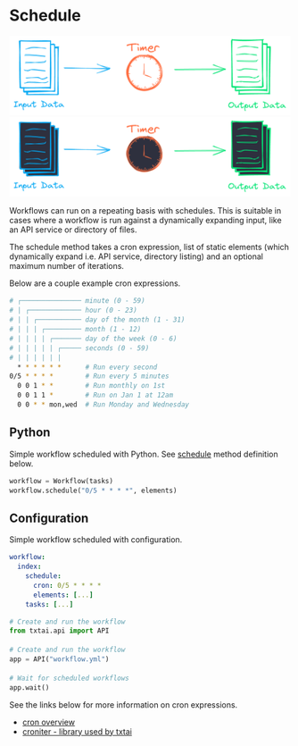 # Schedule

![schedule](../images/schedule.png#only-light)
![schedule](../images/schedule-dark.png#only-dark)

Workflows can run on a repeating basis with schedules. This is suitable in cases where a workflow is run against a dynamically expanding input, like an API service or directory of files. 

The schedule method takes a cron expression, list of static elements (which dynamically expand i.e. API service, directory listing) and an optional maximum number of iterations.

Below are a couple example cron expressions.

```bash
# ┌─────────────── minute (0 - 59)
# | ┌───────────── hour (0 - 23)
# | | ┌─────────── day of the month (1 - 31)
# | | | ┌───────── month (1 - 12)
# | | | | ┌─────── day of the week (0 - 6)
# | | | | | ┌───── seconds (0 - 59)
# | | | | | |
  * * * * * *      # Run every second
0/5 * * * *        # Run every 5 minutes
  0 0 1 * *        # Run monthly on 1st
  0 0 1 1 *        # Run on Jan 1 at 12am
  0 0 * * mon,wed  # Run Monday and Wednesday
```

## Python
Simple workflow scheduled with Python. See [schedule](../#txtai.workflow.base.Workflow.schedule) method definition below.

```python
workflow = Workflow(tasks)
workflow.schedule("0/5 * * * *", elements)
```

## Configuration 
Simple workflow scheduled with configuration.

```yaml
workflow:
  index:
    schedule:
      cron: 0/5 * * * *
      elements: [...]
    tasks: [...]
```

```python
# Create and run the workflow
from txtai.api import API

# Create and run the workflow
app = API("workflow.yml")

# Wait for scheduled workflows
app.wait()
```

See the links below for more information on cron expressions.

- [cron overview](https://en.wikipedia.org/wiki/Cron)
- [croniter - library used by txtai](https://github.com/kiorky/croniter)
